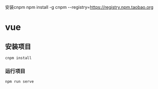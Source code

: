 安装cnpm
npm install -g cnpm --registry=https://registry.npm.taobao.org

# vue

## 安装项目
```
cnpm install
```

### 运行项目
```
npm run serve
```